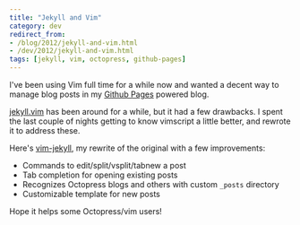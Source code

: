```yaml
---
title: "Jekyll and Vim"
category: dev
redirect_from:
- /blog/2012/jekyll-and-vim.html
- /dev/2012/jekyll-and-vim.html
tags: [jekyll, vim, octopress, github-pages]
---
```


I've been using Vim full time for a while now and wanted a decent way to
manage blog posts in my [Github Pages](http://pages.github.com/) powered
blog.

[jekyll.vim](https://github.com/csexton/jekyll.vim/) has been around for a
while, but it had a few drawbacks. I spent the last couple of nights getting
to know vimscript a little better, and rewrote it to address these.

Here's [vim-jekyll](https://github.com/itspriddle/vim-jekyll/), my rewrite of
the original with a few improvements:

* Commands to edit/split/vsplit/tabnew a post
* Tab completion for opening existing posts
* Recognizes Octopress blogs and others with custom `_posts` directory
* Customizable template for new posts

Hope it helps some Octopress/vim users!
